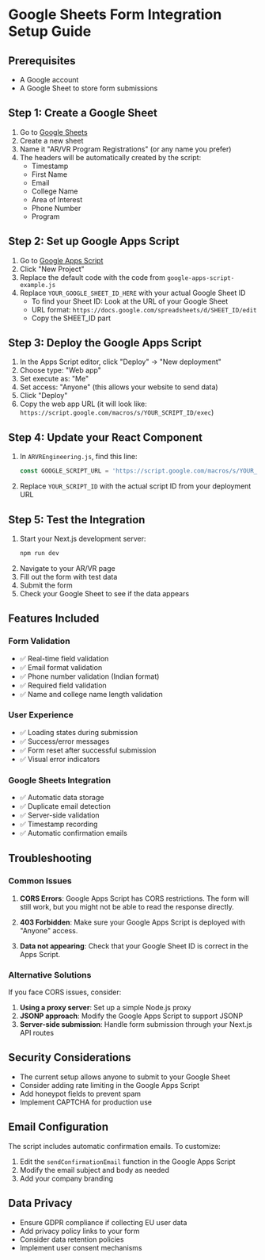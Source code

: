# Google Sheets Form Integration Setup Guide

## Prerequisites
- A Google account
- A Google Sheet to store form submissions

## Step 1: Create a Google Sheet

1. Go to [Google Sheets](https://sheets.google.com)
2. Create a new sheet
3. Name it "AR/VR Program Registrations" (or any name you prefer)
4. The headers will be automatically created by the script:
   - Timestamp
   - First Name
   - Email
   - College Name
   - Area of Interest
   - Phone Number
   - Program

## Step 2: Set up Google Apps Script

1. Go to [Google Apps Script](https://script.google.com/)
2. Click "New Project"
3. Replace the default code with the code from `google-apps-script-example.js`
4. Replace `YOUR_GOOGLE_SHEET_ID_HERE` with your actual Google Sheet ID
   - To find your Sheet ID: Look at the URL of your Google Sheet
   - URL format: `https://docs.google.com/spreadsheets/d/SHEET_ID/edit`
   - Copy the SHEET_ID part

## Step 3: Deploy the Google Apps Script

1. In the Apps Script editor, click "Deploy" → "New deployment"
2. Choose type: "Web app"
3. Set execute as: "Me"
4. Set access: "Anyone" (this allows your website to send data)
5. Click "Deploy"
6. Copy the web app URL (it will look like: `https://script.google.com/macros/s/YOUR_SCRIPT_ID/exec`)

## Step 4: Update your React Component

1. In `ARVREngineering.js`, find this line:
   ```javascript
   const GOOGLE_SCRIPT_URL = 'https://script.google.com/macros/s/YOUR_SCRIPT_ID/exec';
   ```
2. Replace `YOUR_SCRIPT_ID` with the actual script ID from your deployment URL

## Step 5: Test the Integration

1. Start your Next.js development server:
   ```bash
   npm run dev
   ```
2. Navigate to your AR/VR page
3. Fill out the form with test data
4. Submit the form
5. Check your Google Sheet to see if the data appears

## Features Included

### Form Validation
- ✅ Real-time field validation
- ✅ Email format validation
- ✅ Phone number validation (Indian format)
- ✅ Required field validation
- ✅ Name and college name length validation

### User Experience
- ✅ Loading states during submission
- ✅ Success/error messages
- ✅ Form reset after successful submission
- ✅ Visual error indicators

### Google Sheets Integration
- ✅ Automatic data storage
- ✅ Duplicate email detection
- ✅ Server-side validation
- ✅ Timestamp recording
- ✅ Automatic confirmation emails

## Troubleshooting

### Common Issues

1. **CORS Errors**: Google Apps Script has CORS restrictions. The form will still work, but you might not be able to read the response directly.

2. **403 Forbidden**: Make sure your Google Apps Script is deployed with "Anyone" access.

3. **Data not appearing**: Check that your Google Sheet ID is correct in the Apps Script.

### Alternative Solutions

If you face CORS issues, consider:

1. **Using a proxy server**: Set up a simple Node.js proxy
2. **JSONP approach**: Modify the Google Apps Script to support JSONP
3. **Server-side submission**: Handle form submission through your Next.js API routes

## Security Considerations

- The current setup allows anyone to submit to your Google Sheet
- Consider adding rate limiting in the Google Apps Script
- Add honeypot fields to prevent spam
- Implement CAPTCHA for production use

## Email Configuration

The script includes automatic confirmation emails. To customize:

1. Edit the `sendConfirmationEmail` function in the Google Apps Script
2. Modify the email subject and body as needed
3. Add your company branding

## Data Privacy

- Ensure GDPR compliance if collecting EU user data
- Add privacy policy links to your form
- Consider data retention policies
- Implement user consent mechanisms
